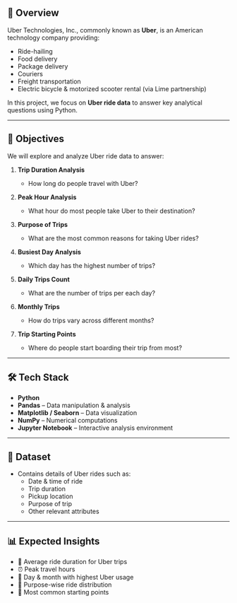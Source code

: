 ## 📌 Overview
Uber Technologies, Inc., commonly known as **Uber**, is an American technology company providing:
- Ride-hailing
- Food delivery
- Package delivery
- Couriers
- Freight transportation
- Electric bicycle & motorized scooter rental (via Lime partnership)

In this project, we focus on **Uber ride data** to answer key analytical questions using Python.

---

## 🎯 Objectives
We will explore and analyze Uber ride data to answer:

1. **Trip Duration Analysis**  
   - How long do people travel with Uber?

2. **Peak Hour Analysis**  
   - What hour do most people take Uber to their destination?

3. **Purpose of Trips**  
   - What are the most common reasons for taking Uber rides?

4. **Busiest Day Analysis**  
   - Which day has the highest number of trips?

5. **Daily Trips Count**  
   - What are the number of trips per each day?

6. **Monthly Trips**  
   - How do trips vary across different months?

7. **Trip Starting Points**  
   - Where do people start boarding their trip from most?

---

## 🛠️ Tech Stack
- **Python**
- **Pandas** – Data manipulation & analysis  
- **Matplotlib / Seaborn** – Data visualization  
- **NumPy** – Numerical computations  
- **Jupyter Notebook** – Interactive analysis environment  

---

## 📂 Dataset
- Contains details of Uber rides such as:
  - Date & time of ride
  - Trip duration
  - Pickup location
  - Purpose of trip
  - Other relevant attributes

---

## 📊 Expected Insights
- 🚗 Average ride duration for Uber trips  
- ⏰ Peak travel hours  
- 📅 Day & month with highest Uber usage  
- 🎯 Purpose-wise ride distribution  
- 📍 Most common starting points
